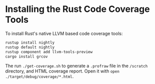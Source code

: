 # Installing the Rust Code Coverage Tools

To install Rust's native LLVM based code coverage tools:

```zsh
rustup install nightly
rustup default nightly
rustup component add llvm-tools-preview
cargo install grcov
```

The run `./get-coverage.sh` to generate a `.profraw` file in the `/scratch` directory, and HTML coverage report. Open it with `open ./target/debug/coverage/*.html`.
